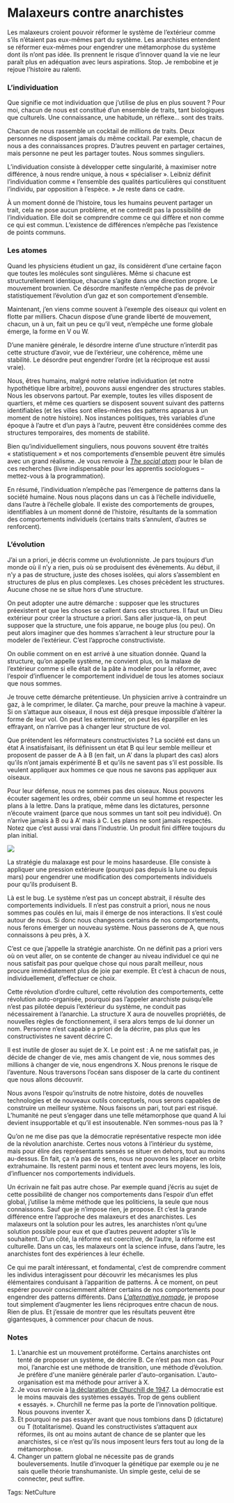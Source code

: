 # Malaxeurs contre anarchistes

Les malaxeurs croient pouvoir réformer le système de l’extérieur comme s’ils n’étaient pas eux-mêmes part du système. Les anarchistes entendent se réformer eux-mêmes pour engendrer une métamorphose du système dont ils n’ont pas idée. Ils prennent le risque d’innover quand la vie ne leur paraît plus en adéquation avec leurs aspirations. Stop. Je rembobine et je rejoue l’histoire au ralenti.

### L’individuation

Que signifie ce mot individuation que j’utilise de plus en plus souvent ? Pour moi, chacun de nous est constitué d’un ensemble de traits, tant biologiques que culturels. Une connaissance, une habitude, un réflexe… sont des traits.

Chacun de nous rassemble un cocktail de millions de traits. Deux personnes ne disposent jamais du même cocktail. Par exemple, chacun de nous a des connaissances propres. D’autres peuvent en partager certaines, mais personne ne peut les partager toutes. Nous sommes singuliers.

L’individuation consiste à développer cette singularité, à maximiser notre différence, à nous rendre unique, à nous « spécialiser ». Leibniz définit l’individuation comme « l’ensemble des qualités particulières qui constituent l’individu, par opposition à l’espèce. » Je reste dans ce cadre.

À un moment donné de l’histoire, tous les humains peuvent partager un trait, cela ne pose aucun problème, et ne contredit pas la possibilité de l’individuation. Elle doit se comprendre comme ce qui diffère et non comme ce qui est commun. L’existence de différences n’empêche pas l’existence de points communs.

### Les atomes

Quand les physiciens étudient un gaz, ils considèrent d’une certaine façon que toutes les molécules sont singulières. Même si chacune est structurellement identique, chacune s’agite dans une direction propre. Le mouvement brownien. Ce désordre manifeste n’empêche pas de prévoir statistiquement l’évolution d’un gaz et son comportement d’ensemble.

Maintenant, j’en viens comme souvent à l’exemple des oiseaux qui volent en flotte par milliers. Chacun dispose d’une grande liberté de mouvement, chacun, un à un, fait un peu ce qu’il veut, n’empêche une forme globale émerge, la forme en V ou W.

D’une manière générale, le désordre interne d’une structure n’interdit pas cette structure d’avoir, vue de l’extérieur, une cohérence, même une stabilité. Le désordre peut engendrer l’ordre (et la réciproque est aussi vraie).

Nous, êtres humains, malgré notre relative individuation (et notre hypothétique libre arbitre), pouvons aussi engendrer des structures stables. Nous les observons partout. Par exemple, toutes les villes disposent de quartiers, et même ces quartiers se disposent souvent suivant des patterns identifiables (et les villes sont elles-mêmes des patterns apparus à un moment de notre histoire). Nos instances politiques, très variables d’une époque à l’autre et d’un pays à l’autre, peuvent être considérées comme des structures temporaires, des moments de stabilité.

Bien qu’individuellement singuliers, nous pouvons souvent être traités « statistiquement » et nos comportements d’ensemble peuvent être simulés avec un grand réalisme. Je vous renvoie à [*The social atom*](/2007/12/13/kurzweil-l%E2%80%99evolution-exponentielle/) pour le bilan de ces recherches (livre indispensable pour les apprentis sociologues – mettez-vous à la programmation).

En résumé, l’individuation n’empêche pas l’émergence de patterns dans la société humaine. Nous nous plaçons dans un cas à l’échelle individuelle, dans l’autre à l’échelle globale. Il existe des comportements de groupes, identifiables à un moment donné de l’histoire, résultants de la sommation des comportements individuels (certains traits s’annulent, d’autres se renforcent).

### L’évolution

J’ai un a priori, je décris comme un évolutionniste. Je pars toujours d’un monde où il n’y a rien, puis où se produisent des évènements. Au début, il n’y a pas de structure, juste des choses isolées, qui alors s’assemblent en structures de plus en plus complexes. Les choses précèdent les structures. Aucune chose ne se situe hors d’une structure.

On peut adopter une autre démarche : supposer que les structures préexistent et que les choses se callent dans ces structures. Il faut un Dieu extérieur pour créer la structure a priori. Sans aller jusque-là, on peut supposer que la structure, une fois apparue, ne bouge plus (ou peu). On peut alors imaginer que des hommes s’arrachent à leur structure pour la modeler de l’extérieur. C’est l’approche constructiviste.

On oublie comment on en est arrivé à une situation donnée. Quand la structure, qu’on appelle système, ne convient plus, on la malaxe de l’extérieur comme si elle était de la pâte à modeler pour la réformer, avec l’espoir d’influencer le comportement individuel de tous les atomes sociaux que nous sommes.

Je trouve cette démarche prétentieuse. Un physicien arrive à contraindre un gaz, à le comprimer, le dilater. Ça marche, pour preuve la machine à vapeur. Si on s’attaque aux oiseaux, il nous est déjà presque impossible d’altérer la forme de leur vol. On peut les exterminer, on peut les éparpiller en les effrayant, on n’arrive pas à changer leur structure de vol.

Que prétendent les réformateurs constructivistes ? La société est dans un état A insatisfaisant, ils définissent un état B qui leur semble meilleur et proposent de passer de A à B (en fait, un A’ dans la plupart des cas) alors qu’ils n’ont jamais expérimenté B et qu’ils ne savent pas s’il est possible. Ils veulent appliquer aux hommes ce que nous ne savons pas appliquer aux oiseaux.

Pour leur défense, nous ne sommes pas des oiseaux. Nous pouvons écouter sagement les ordres, obéir comme un seul homme et respecter les plans à la lettre. Dans la pratique, même dans les dictatures, personne n’écoute vraiment (parce que nous sommes un tant soit peu individué). On n’arrive jamais à B ou à A’ mais à C. Les plans ne sont jamais respectés. Notez que c’est aussi vrai dans l’industrie. Un produit fini diffère toujours du plan initial.

![](https://tcrouzet.com/images_tc/2010/07/malaxeur.jpg)

La stratégie du malaxage est pour le moins hasardeuse. Elle consiste à appliquer une pression extérieure (pourquoi pas depuis la lune ou depuis mars) pour engendrer une modification des comportements individuels pour qu’ils produisent B.

Là est le bug. Le système n’est pas un concept abstrait, il résulte des comportements individuels. Il n’est pas construit a priori, nous ne nous sommes pas coulés en lui, mais il émerge de nos interactions. Il s’est coulé autour de nous. Si donc nous changeons certains de nos comportements, nous ferons émerger un nouveau système. Nous passerons de A, que nous connaissons à peu près, à X.

C’est ce que j’appelle la stratégie anarchiste. On ne définit pas a priori vers où on veut aller, on se contente de changer au niveau individuel ce qui ne nous satisfait pas pour quelque chose qui nous paraît meilleur, nous procure immédiatement plus de joie par exemple. Et c’est à chacun de nous, individuellement, d’effectuer ce choix.

Cette révolution d’ordre culturel, cette révolution des comportements, cette révolution auto-organisée, pourquoi pas l’appeler anarchiste puisqu’elle n’est pas pilotée depuis l’extérieur du système, ne conduit pas nécessairement à l’anarchie. La structure X aura de nouvelles propriétés, de nouvelles règles de fonctionnement, il sera alors temps de lui donner un nom. Personne n’est capable a priori de la décrire, pas plus que les constructivistes ne savent décrire C.

Il est inutile de gloser au sujet de X. Le point est : A ne me satisfait pas, je décide de changer de vie, mes amis changent de vie, nous sommes des millions à changer de vie, nous engendrons X. Nous prenons le risque de l’aventure. Nous traversons l’océan sans disposer de la carte du continent que nous allons découvrir.

Nous avons l’espoir qu’instruits de notre histoire, dotés de nouvelles technologies et de nouveaux outils conceptuels, nous serons capables de construire un meilleur système. Nous faisons un pari, tout pari est risqué. L’humanité ne peut s’engager dans une telle métamorphose que quand A lui devient insupportable et qu’il est insoutenable. N’en sommes-nous pas là ?

Qu’on ne me dise pas que la démocratie représentative respecte mon idée de la révolution anarchiste. Certes nous votons à l’intérieur du système, mais pour élire des représentants sensés se situer en dehors, tout au moins au-dessus. En fait, ça n’a pas de sens, nous ne pouvons les placer en orbite extrahumaine. Ils restent parmi nous et tentent avec leurs moyens, les lois, d’influencer nos comportements individuels.

Un écrivain ne fait pas autre chose. Par exemple quand j’écris au sujet de cette possibilité de changer nos comportements dans l’espoir d’un effet global, j’utilise la même méthode que les politiciens, la seule que nous connaissons. Sauf que je n’impose rien, je propose. Et c’est la grande différence entre l’approche des malaxeurs et des anarchistes. Les malaxeurs ont la solution pour les autres, les anarchistes n’ont qu’une solution possible pour eux et que d’autres peuvent adopter s’ils le souhaitent. D'un côté, la réforme est coercitive, de l’autre, la réforme est culturelle. Dans un cas, les malaxeurs ont la science infuse, dans l’autre, les anarchistes font des expériences à leur échelle.

Ce qui me paraît intéressant, et fondamental, c’est de comprendre comment les individus interagissent pour découvrir les mécanismes les plus élémentaires conduisant à l’apparition de patterns. À ce moment, on peut espérer pouvoir consciemment altérer certains de nos comportements pour engendrer des patterns différents. Dans [*L’alternative nomade*](/alternative-nomade/), je propose tout simplement d’augmenter les liens réciproques entre chacun de nous. Rien de plus. Et j’essaie de montrer que les résultats peuvent être gigantesques, à commencer pour chacun de nous.

### Notes

1. L’anarchie est un mouvement protéiforme. Certains anarchistes ont tenté de proposer un système, de décrire B. Ce n’est pas mon cas. Pour moi, l’anarchie est une méthode de transition, une méthode d’évolution. Je préfère d'une manière générale parler d'auto-organisation. L'auto-organisation est ma méthode pour arriver à X.
2. Je vous renvoie à [la déclaration de Churchill de 1947](/2006/06/16/ide-reue-1/). La démocratie est le moins mauvais des systèmes essayés. Trop de gens oublient « essayés. ». Churchill ne ferme pas la porte de l’innovation politique. Nous pouvons inventer X.
3. Et pourquoi ne pas essayer avant que nous tombions dans D (dictature) ou T (totalitarisme). Quand les constructivistes s’attaquent aux réformes, ils ont au moins autant de chance de se planter que les anarchistes, si ce n’est qu’ils nous imposent leurs fers tout au long de la métamorphose.
4. Changer un pattern global ne nécessite pas de grands bouleversements. Inutile d’invoquer la génétique par exemple ou je ne sais quelle théorie transhumaniste. Un simple geste, celui de se connecter, peut suffire.

Tags: NetCulture